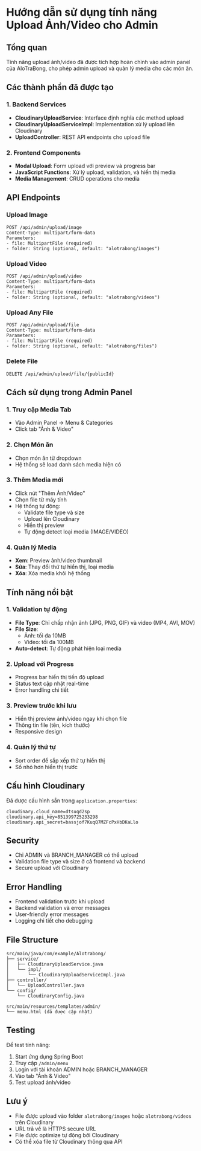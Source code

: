 # Hướng dẫn sử dụng tính năng Upload Ảnh/Video cho Admin

## Tổng quan
Tính năng upload ảnh/video đã được tích hợp hoàn chỉnh vào admin panel của AloTraBong, cho phép admin upload và quản lý media cho các món ăn.

## Các thành phần đã được tạo

### 1. Backend Services
- **CloudinaryUploadService**: Interface định nghĩa các method upload
- **CloudinaryUploadServiceImpl**: Implementation xử lý upload lên Cloudinary
- **UploadController**: REST API endpoints cho upload file

### 2. Frontend Components
- **Modal Upload**: Form upload với preview và progress bar
- **JavaScript Functions**: Xử lý upload, validation, và hiển thị media
- **Media Management**: CRUD operations cho media

## API Endpoints

### Upload Image
```
POST /api/admin/upload/image
Content-Type: multipart/form-data
Parameters:
- file: MultipartFile (required)
- folder: String (optional, default: "alotrabong/images")
```

### Upload Video
```
POST /api/admin/upload/video
Content-Type: multipart/form-data
Parameters:
- file: MultipartFile (required)
- folder: String (optional, default: "alotrabong/videos")
```

### Upload Any File
```
POST /api/admin/upload/file
Content-Type: multipart/form-data
Parameters:
- file: MultipartFile (required)
- folder: String (optional, default: "alotrabong/files")
```

### Delete File
```
DELETE /api/admin/upload/file/{publicId}
```

## Cách sử dụng trong Admin Panel

### 1. Truy cập Media Tab
- Vào Admin Panel → Menu & Categories
- Click tab "Ảnh & Video"

### 2. Chọn Món ăn
- Chọn món ăn từ dropdown
- Hệ thống sẽ load danh sách media hiện có

### 3. Thêm Media mới
- Click nút "Thêm Ảnh/Video"
- Chọn file từ máy tính
- Hệ thống tự động:
  - Validate file type và size
  - Upload lên Cloudinary
  - Hiển thị preview
  - Tự động detect loại media (IMAGE/VIDEO)

### 4. Quản lý Media
- **Xem**: Preview ảnh/video thumbnail
- **Sửa**: Thay đổi thứ tự hiển thị, loại media
- **Xóa**: Xóa media khỏi hệ thống

## Tính năng nổi bật

### 1. Validation tự động
- **File Type**: Chỉ chấp nhận ảnh (JPG, PNG, GIF) và video (MP4, AVI, MOV)
- **File Size**: 
  - Ảnh: tối đa 10MB
  - Video: tối đa 100MB
- **Auto-detect**: Tự động phát hiện loại media

### 2. Upload với Progress
- Progress bar hiển thị tiến độ upload
- Status text cập nhật real-time
- Error handling chi tiết

### 3. Preview trước khi lưu
- Hiển thị preview ảnh/video ngay khi chọn file
- Thông tin file (tên, kích thước)
- Responsive design

### 4. Quản lý thứ tự
- Sort order để sắp xếp thứ tự hiển thị
- Số nhỏ hơn hiển thị trước

## Cấu hình Cloudinary

Đã được cấu hình sẵn trong `application.properties`:
```properties
cloudinary.cloud_name=dtsuqd2sp
cloudinary.api_key=851399725233298
cloudinary.api_secret=bassjof7KuqQ7MZFcPxHbDKaLlo
```

## Security

- Chỉ ADMIN và BRANCH_MANAGER có thể upload
- Validation file type và size ở cả frontend và backend
- Secure upload với Cloudinary

## Error Handling

- Frontend validation trước khi upload
- Backend validation và error messages
- User-friendly error messages
- Logging chi tiết cho debugging

## File Structure

```
src/main/java/com/example/Alotrabong/
├── service/
│   ├── CloudinaryUploadService.java
│   └── impl/
│       └── CloudinaryUploadServiceImpl.java
├── controller/
│   └── UploadController.java
└── config/
    └── CloudinaryConfig.java

src/main/resources/templates/admin/
└── menu.html (đã được cập nhật)
```

## Testing

Để test tính năng:
1. Start ứng dụng Spring Boot
2. Truy cập `/admin/menu`
3. Login với tài khoản ADMIN hoặc BRANCH_MANAGER
4. Vào tab "Ảnh & Video"
5. Test upload ảnh/video

## Lưu ý

- File được upload vào folder `alotrabong/images` hoặc `alotrabong/videos` trên Cloudinary
- URL trả về là HTTPS secure URL
- File được optimize tự động bởi Cloudinary
- Có thể xóa file từ Cloudinary thông qua API
